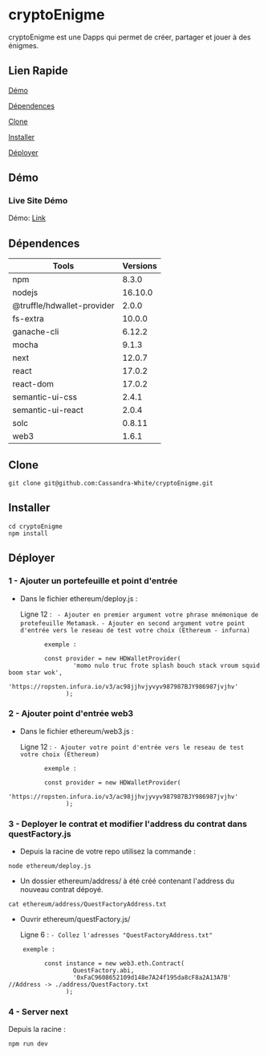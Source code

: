 # cryptoEnigme

cryptoEnigme est une Dapps qui permet de créer, partager et jouer à des énigmes.

##  Lien Rapide

[Démo](#démo)

[Dépendences](#dépendences)

[Clone](#clone)

[Installer](#installer)

[Déployer](#déployer)


## Démo

### Live Site Démo

Démo: [Link]()


## Dépendences

    
| Tools                      | Versions |
| -------------------------  | -------- |
| npm                        | 8.3.0    |
| nodejs                     | 16.10.0  |
| @truffle/hdwallet-provider | 2.0.0    |
| fs-extra                   | 10.0.0   |
| ganache-cli                | 6.12.2   |
| mocha                      | 9.1.3    |
| next                       | 12.0.7   |
| react                      | 17.0.2   |
| react-dom                  | 17.0.2   |
| semantic-ui-css            | 2.4.1    |
| semantic-ui-react          | 2.0.4    |
| solc                       |0.8.11    |
| web3                       | 1.6.1    |

## Clone

```
git clone git@github.com:Cassandra-White/cryptoEnigme.git
```

## Installer

```
cd cryptoEnigme
npm install
```

## Déployer
### 1 - Ajouter un portefeuille et point d'entrée

 - Dans le fichier ethereum/deploy.js :

    Ligne 12 : 
         ``` - Ajouter en premier argument votre phrase mnémonique de protefeuille Metamask.```
          ```- Ajouter en second argument votre point d'entrée vers le reseau de test votre choix (Ethereum - infurna)```

```
          exemple : 
          
          const provider = new HDWalletProvider(
                  'momo nulo truc frote splash bouch stack vroum squid boom star wok',
                  'https://ropsten.infura.io/v3/ac98jjhvjyvyv987987BJY986987jvjhv'
                );
```

### 2 - Ajouter point d'entrée web3

 - Dans le fichier ethereum/web3.js :

    Ligne 12 : 
          ```- Ajouter votre point d'entrée vers le reseau de test votre choix (Ethereum)```

```
          exemple : 
          
          const provider = new HDWalletProvider(
                  'https://ropsten.infura.io/v3/ac98jjhvjyvyv987987BJY986987jvjhv'
                );
```

### 3 - Deployer le contrat et modifier l'address du contrat dans questFactory.js

 -  Depuis la racine de votre repo utilisez la commande : 
  
```  
node ethereum/deploy.js
```

 - Un dossier ethereum/address/ à été créé contenant l'address du nouveau contrat dépoyé.
  
```
cat ethereum/address/QuestFactoryAddress.txt
```

 - Ouvrir ethereum/questFactory.js/ 

    Ligne 6 :
          ```- Collez l'adresses "QuestFactoryAddress.txt"```
          
```
    exemple : 
         
          const instance = new web3.eth.Contract(
                  QuestFactory.abi,
                  '0xFaC9608652109d148e7A24f195da8cF8a2A13A7B' //Address -> ./address/QuestFactory.txt
                );
```

### 4 - Server next

  Depuis la racine :
  ```
  npm run dev
  ```

